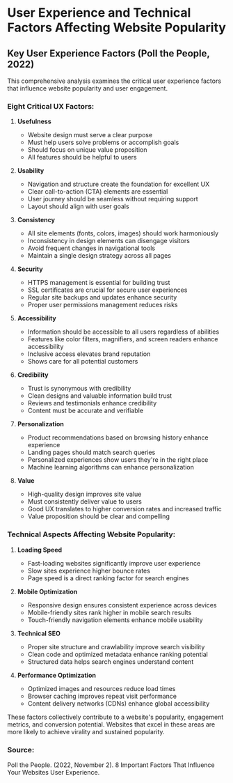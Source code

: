 # User Experience and Technical Factors Affecting Website Popularity

## Key User Experience Factors (Poll the People, 2022)

This comprehensive analysis examines the critical user experience factors that influence website popularity and user engagement.

### Eight Critical UX Factors:

1. **Usefulness**
   - Website design must serve a clear purpose
   - Must help users solve problems or accomplish goals
   - Should focus on unique value proposition
   - All features should be helpful to users

2. **Usability**
   - Navigation and structure create the foundation for excellent UX
   - Clear call-to-action (CTA) elements are essential
   - User journey should be seamless without requiring support
   - Layout should align with user goals

3. **Consistency**
   - All site elements (fonts, colors, images) should work harmoniously
   - Inconsistency in design elements can disengage visitors
   - Avoid frequent changes in navigational tools
   - Maintain a single design strategy across all pages

4. **Security**
   - HTTPS management is essential for building trust
   - SSL certificates are crucial for secure user experiences
   - Regular site backups and updates enhance security
   - Proper user permissions management reduces risks

5. **Accessibility**
   - Information should be accessible to all users regardless of abilities
   - Features like color filters, magnifiers, and screen readers enhance accessibility
   - Inclusive access elevates brand reputation
   - Shows care for all potential customers

6. **Credibility**
   - Trust is synonymous with credibility
   - Clean designs and valuable information build trust
   - Reviews and testimonials enhance credibility
   - Content must be accurate and verifiable

7. **Personalization**
   - Product recommendations based on browsing history enhance experience
   - Landing pages should match search queries
   - Personalized experiences show users they're in the right place
   - Machine learning algorithms can enhance personalization

8. **Value**
   - High-quality design improves site value
   - Must consistently deliver value to users
   - Good UX translates to higher conversion rates and increased traffic
   - Value proposition should be clear and compelling

### Technical Aspects Affecting Website Popularity:

1. **Loading Speed**
   - Fast-loading websites significantly improve user experience
   - Slow sites experience higher bounce rates
   - Page speed is a direct ranking factor for search engines

2. **Mobile Optimization**
   - Responsive design ensures consistent experience across devices
   - Mobile-friendly sites rank higher in mobile search results
   - Touch-friendly navigation elements enhance mobile usability

3. **Technical SEO**
   - Proper site structure and crawlability improve search visibility
   - Clean code and optimized metadata enhance ranking potential
   - Structured data helps search engines understand content

4. **Performance Optimization**
   - Optimized images and resources reduce load times
   - Browser caching improves repeat visit performance
   - Content delivery networks (CDNs) enhance global accessibility

These factors collectively contribute to a website's popularity, engagement metrics, and conversion potential. Websites that excel in these areas are more likely to achieve virality and sustained popularity.

### Source:
Poll the People. (2022, November 2). 8 Important Factors That Influence Your Websites User Experience.

